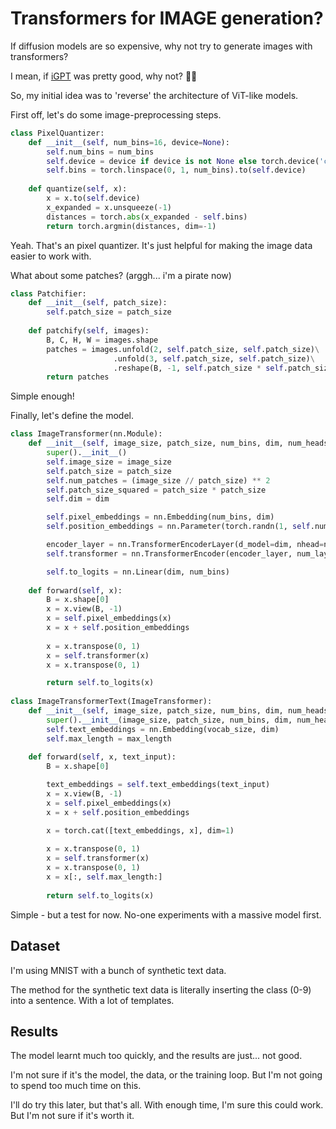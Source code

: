 # Transformers for IMAGE generation?

If diffusion models are so expensive, why not try to generate images with transformers?

I mean, if [iGPT](https://openai.com/index/image-gpt/) was pretty good, why not? 🤷‍♂

So, my initial idea was to 'reverse' the architecture of ViT-like models.

First off, let's do some image-preprocessing steps. 

```python
class PixelQuantizer:
    def __init__(self, num_bins=16, device=None):
        self.num_bins = num_bins
        self.device = device if device is not None else torch.device('cuda' if torch.cuda.is_available() else 'cpu')
        self.bins = torch.linspace(0, 1, num_bins).to(self.device)
    
    def quantize(self, x):
        x = x.to(self.device)
        x_expanded = x.unsqueeze(-1)
        distances = torch.abs(x_expanded - self.bins)
        return torch.argmin(distances, dim=-1)
```

Yeah. That's an pixel quantizer. It's just helpful for making the image data easier to work with.

What about some patches? (arggh... i'm a pirate now)

```python
class Patchifier:
    def __init__(self, patch_size):
        self.patch_size = patch_size
    
    def patchify(self, images):
        B, C, H, W = images.shape
        patches = images.unfold(2, self.patch_size, self.patch_size)\
                       .unfold(3, self.patch_size, self.patch_size)\
                       .reshape(B, -1, self.patch_size * self.patch_size)
        return patches
```

Simple enough!

Finally, let's define the model.

```python
class ImageTransformer(nn.Module):
    def __init__(self, image_size, patch_size, num_bins, dim, num_heads, num_layers):
        super().__init__()
        self.image_size = image_size
        self.patch_size = patch_size
        self.num_patches = (image_size // patch_size) ** 2
        self.patch_size_squared = patch_size * patch_size
        self.dim = dim

        self.pixel_embeddings = nn.Embedding(num_bins, dim)
        self.position_embeddings = nn.Parameter(torch.randn(1, self.num_patches * self.patch_size_squared, dim))

        encoder_layer = nn.TransformerEncoderLayer(d_model=dim, nhead=num_heads)
        self.transformer = nn.TransformerEncoder(encoder_layer, num_layers=num_layers)

        self.to_logits = nn.Linear(dim, num_bins)
        
    def forward(self, x):
        B = x.shape[0]
        x = x.view(B, -1)
        x = self.pixel_embeddings(x)
        x = x + self.position_embeddings
        
        x = x.transpose(0, 1)
        x = self.transformer(x)
        x = x.transpose(0, 1)

        return self.to_logits(x)
    
class ImageTransformerText(ImageTransformer):
    def __init__(self, image_size, patch_size, num_bins, dim, num_heads, num_layers, vocab_size, max_length=32):
        super().__init__(image_size, patch_size, num_bins, dim, num_heads, num_layers)
        self.text_embeddings = nn.Embedding(vocab_size, dim)
        self.max_length = max_length
        
    def forward(self, x, text_input):
        B = x.shape[0]

        text_embeddings = self.text_embeddings(text_input)
        x = x.view(B, -1)
        x = self.pixel_embeddings(x)
        x = x + self.position_embeddings

        x = torch.cat([text_embeddings, x], dim=1)
        
        x = x.transpose(0, 1)
        x = self.transformer(x)
        x = x.transpose(0, 1)
        x = x[:, self.max_length:]
        
        return self.to_logits(x)
```

Simple - but a test for now. No-one experiments with a massive model first.


## Dataset

I'm using MNIST with a bunch of synthetic text data. 

The method for the synthetic text data is literally inserting the class (0-9) into a sentence. With a lot of templates.

## Results

The model learnt much too quickly, and the results are just... not good.

I'm not sure if it's the model, the data, or the training loop. But I'm not going to spend too much time on this.

I'll do try this later, but that's all. With enough time, I'm sure this could work. But I'm not sure if it's worth it.